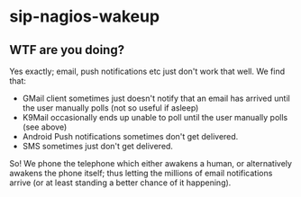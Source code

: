 sip-nagios-wakeup
=================

WTF are you doing?
------------------

Yes exactly; email, push notifications etc just don't work that well. 
We find that:

* GMail client sometimes just doesn't notify that an email has arrived until the user manually polls (not so useful if asleep)
* K9Mail occasionally ends up unable to poll until the user manually polls (see above)
* Android Push notifications sometimes don't get delivered.
* SMS sometimes just don't get delivered.

So! We phone the telephone which either awakens a human, or alternatively awakens the phone itself; thus letting the millions of email notifications arrive (or at least standing a better chance of it happening).